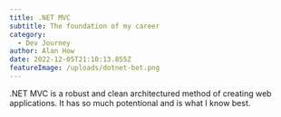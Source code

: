 ```yaml
---
title: .NET MVC
subtitle: The foundation of my career
category:
  - Dev Journey
author: Alan How
date: 2022-12-05T21:10:13.855Z
featureImage: /uploads/dotnet-bot.png
---
```

.NET MVC is a robust and clean architectured method of creating web applications. It has so much potentional and is what I know best.